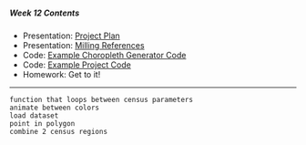 ##### Week 12 Contents
- Presentation: [Project Plan](readme.md)
- Presentation: [Milling References](milling.md)
- Code: [Example Choropleth Generator Code](choropleth.md)
- Code: [Example Project Code](project.md)
- Homework: Get to it!

-----

```
function that loops between census parameters
animate between colors
load dataset
point in polygon
combine 2 census regions
```



